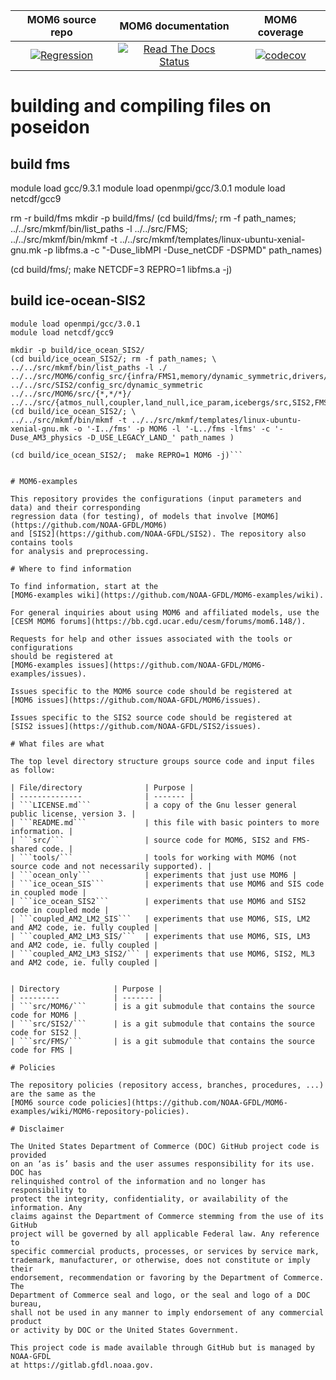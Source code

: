 | MOM6 source repo | MOM6 documentation | MOM6 coverage |
|:----------------:|:------------------:|:-------------:|
| [![Regression](https://github.com/NOAA-GFDL/MOM6/actions/workflows/regression.yml/badge.svg)](https://github.com/NOAA-GFDL/MOM6/actions/workflows/regression.yml) | [![Read The Docs Status](https://readthedocs.org/projects/mom6/badge/?version=main)](https://mom6.readthedocs.io/en/main/?badge=main) | [![codecov](https://codecov.io/gh/NOAA-GFDL/MOM6/branch/dev/gfdl/graph/badge.svg?token=uF8SVydCdp)](https://codecov.io/gh/NOAA-GFDL/MOM6) |

# building and compiling files on poseidon 
## build fms

module load gcc/9.3.1 
module load openmpi/gcc/3.0.1
module load netcdf/gcc9

rm -r build/fms
mkdir -p build/fms/
(cd build/fms/; rm -f path_names; \
../../src/mkmf/bin/list_paths -l ../../src/FMS; \
../../src/mkmf/bin/mkmf -t ../../src/mkmf/templates/linux-ubuntu-xenial-gnu.mk -p libfms.a -c "-Duse_libMPI -Duse_netCDF -DSPMD" path_names)

(cd build/fms/; make NETCDF=3 REPRO=1 libfms.a -j)

## build ice-ocean-SIS2

 ```module load gcc/9.3.1
module load openmpi/gcc/3.0.1
module load netcdf/gcc9

mkdir -p build/ice_ocean_SIS2/
(cd build/ice_ocean_SIS2/; rm -f path_names; \
../../src/mkmf/bin/list_paths -l ./ ../../src/MOM6/config_src/{infra/FMS1,memory/dynamic_symmetric,drivers/FMS_cap,external} ../../src/SIS2/config_src/dynamic_symmetric ../../src/MOM6/src/{*,*/*}/ ../../src/{atmos_null,coupler,land_null,ice_param,icebergs/src,SIS2,FMS/coupler,FMS/include}/)
(cd build/ice_ocean_SIS2/; \
../../src/mkmf/bin/mkmf -t ../../src/mkmf/templates/linux-ubuntu-xenial-gnu.mk -o '-I../fms' -p MOM6 -l '-L../fms -lfms' -c '-Duse_AM3_physics -D_USE_LEGACY_LAND_' path_names )

(cd build/ice_ocean_SIS2/;  make REPRO=1 MOM6 -j)```


# MOM6-examples

This repository provides the configurations (input parameters and data) and their corresponding
regression data (for testing), of models that involve [MOM6](https://github.com/NOAA-GFDL/MOM6)
and [SIS2](https://github.com/NOAA-GFDL/SIS2). The repository also contains tools
for analysis and preprocessing.

# Where to find information

To find information, start at the
[MOM6-examples wiki](https://github.com/NOAA-GFDL/MOM6-examples/wiki).

For general inquiries about using MOM6 and affiliated models, use the
[CESM MOM6 forums](https://bb.cgd.ucar.edu/cesm/forums/mom6.148/).

Requests for help and other issues associated with the tools or configurations
should be registered at
[MOM6-examples issues](https://github.com/NOAA-GFDL/MOM6-examples/issues).

Issues specific to the MOM6 source code should be registered at
[MOM6 issues](https://github.com/NOAA-GFDL/MOM6/issues).

Issues specific to the SIS2 source code should be registered at
[SIS2 issues](https://github.com/NOAA-GFDL/SIS2/issues).

# What files are what

The top level directory structure groups source code and input files as follow:

| File/directory              | Purpose |
| --------------              | ------- |
| ```LICENSE.md```            | a copy of the Gnu lesser general public license, version 3. |
| ```README.md```             | this file with basic pointers to more information. |
| ```src/```                  | source code for MOM6, SIS2 and FMS-shared code. |
| ```tools/```                | tools for working with MOM6 (not source code and not necessarily supported). |
| ```ocean_only```            | experiments that just use MOM6 |
| ```ice_ocean_SIS```         | experiments that use MOM6 and SIS code in coupled mode |
| ```ice_ocean_SIS2```        | experiments that use MOM6 and SIS2 code in coupled mode |
| ```coupled_AM2_LM2_SIS```   | experiments that use MOM6, SIS, LM2 and AM2 code, ie. fully coupled |
| ```coupled_AM2_LM3_SIS/```  | experiments that use MOM6, SIS, LM3 and AM2 code, ie. fully coupled |
| ```coupled_AM2_LM3_SIS2/``` | experiments that use MOM6, SIS2, ML3 and AM2 code, ie. fully coupled |


| Directory            | Purpose |
| ---------            | ------- |
| ```src/MOM6/```      | is a git submodule that contains the source code for MOM6 |
| ```src/SIS2/```      | is a git submodule that contains the source code for SIS2 |
| ```src/FMS/```       | is a git submodule that contains the source code for FMS |

# Policies

The repository policies (repository access, branches, procedures, ...) are the same as the
[MOM6 source code policies](https://github.com/NOAA-GFDL/MOM6-examples/wiki/MOM6-repository-policies).

# Disclaimer

The United States Department of Commerce (DOC) GitHub project code is provided 
on an ‘as is’ basis and the user assumes responsibility for its use. DOC has
relinquished control of the information and no longer has responsibility to
protect the integrity, confidentiality, or availability of the information. Any
claims against the Department of Commerce stemming from the use of its GitHub
project will be governed by all applicable Federal law. Any reference to
specific commercial products, processes, or services by service mark,
trademark, manufacturer, or otherwise, does not constitute or imply their
endorsement, recommendation or favoring by the Department of Commerce. The
Department of Commerce seal and logo, or the seal and logo of a DOC bureau,
shall not be used in any manner to imply endorsement of any commercial product
or activity by DOC or the United States Government.

This project code is made available through GitHub but is managed by NOAA-GFDL
at https://gitlab.gfdl.noaa.gov.
